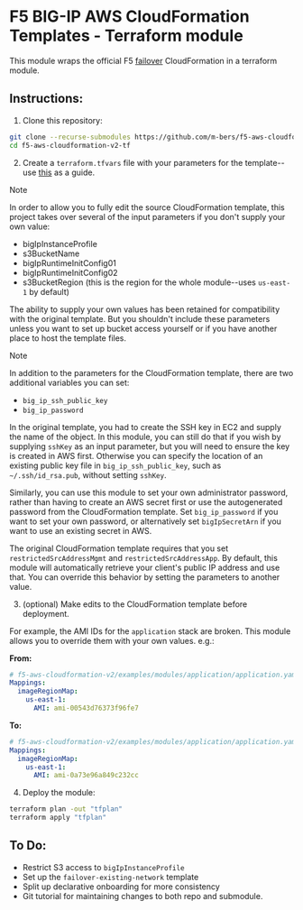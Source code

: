 # F5 BIG-IP AWS CloudFormation Templates - Terraform module

This module wraps the official F5 [failover](https://github.com/F5Networks/f5-aws-cloudformation-v2/tree/main/examples/failover) CloudFormation in a terraform module. 

## Instructions:
1. Clone this repository:

```bash
git clone --recurse-submodules https://github.com/m-bers/f5-aws-cloudformation-v2-tf.git
cd f5-aws-cloudformation-v2-tf
```

2. Create a `terraform.tfvars` file with your parameters for the template--use [this](https://github.com/F5Networks/f5-aws-cloudformation-v2/tree/main/examples/failover#template-input-parameters) as a guide. 

> [!NOTE] 
> In order to allow you to fully edit the source CloudFormation template, this project takes over several of the input parameters if you don't supply your own value:

* bigIpInstanceProfile
* s3BucketName
* bigIpRuntimeInitConfig01
* bigIpRuntimeInitConfig02
* s3BucketRegion (this is the region for the whole module--uses `us-east-1` by default)

The ability to supply your own values has been retained for compatibility with the original template. But you shouldn't include these parameters unless you want to set up bucket access yourself or if you have another place to host the template files. 

> [!NOTE] 
> In addition to the parameters for the CloudFormation template, there are two additional variables you can set:
> * `big_ip_ssh_public_key`
> * `big_ip_password`

In the original template, you had to create the SSH key in EC2 and supply the name of the object. In this module, you can still do that if you wish by supplying `sshKey` as an input parameter, but you will need to ensure the key is created in AWS first. Otherwise you can specify the location of an existing public key file in `big_ip_ssh_public_key`, such as `~/.ssh/id_rsa.pub`, without setting `sshKey`. 

Similarly, you can use this module to set your own administrator password, rather than having to create an AWS secret first or use the autogenerated password from the CloudFormation template. Set `big_ip_password` if you want to set your own password, or alternatively set `bigIpSecretArn` if you want to use an existing secret in AWS. 

The original CloudFormation template requires that you set `restrictedSrcAddressMgmt` and `restrictedSrcAddressApp`. By default, this module will automatically retrieve your client's public IP address and use that. You can override this behavior by setting the parameters to another value. 

3. (optional) Make edits to the CloudFormation template before deployment.

For example, the AMI IDs for the `application` stack are broken. This module allows you to override them with your own values. e.g.:

**From:**
```yaml
# f5-aws-cloudformation-v2/examples/modules/application/application.yaml
Mappings:
  imageRegionMap:
    us-east-1:
      AMI: ami-00543d76373f96fe7
```
**To:**
```yaml
# f5-aws-cloudformation-v2/examples/modules/application/application.yaml
Mappings:
  imageRegionMap:
    us-east-1:
      AMI: ami-0a73e96a849c232cc
```

4. Deploy the module:

```bash
terraform plan -out "tfplan"
terraform apply "tfplan"
```

## To Do:

* Restrict S3 access to `bigIpInstanceProfile`
* Set up the `failover-existing-network` template
* Split up declarative onboarding for more consistency
* Git tutorial for maintaining changes to both repo and submodule. 